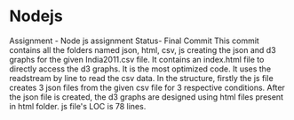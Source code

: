 # Nodejs

Assignment - Node js assignment
Status- Final Commit
This commit contains all the folders named json, html, csv, js creating the json and d3 graphs for the given India2011.csv file.
It contains an index.html file to directly access the d3 graphs.
It is the most optimized code.
It uses the readstream by line to read the csv data.
In the structure, firstly the js file creates 3 json files from the given csv file for 3 respective conditions. After the json file is created, the d3 graphs are designed using html files present in html folder.
js file's LOC is 78 lines.
